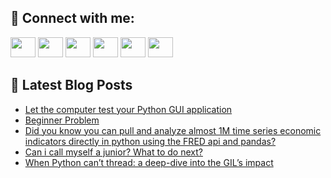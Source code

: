 ## 🔎 Connect with me:
[<img height="32" width="40" src="https://cdn.jsdelivr.net/npm/simple-icons@v5/icons/telegram.svg" />](https://t.me/bullbesh)
[<img height="32" width="40" src="https://cdn.jsdelivr.net/npm/simple-icons@v5/icons/vk.svg" />](https://vk.com/bullbesh)
[<img height="32" width="40" src="https://cdn.jsdelivr.net/npm/simple-icons@v5/icons/twitter.svg" />](https://twitter.com/bullbesh1)
[<img height="32" width="40" src="https://cdn.jsdelivr.net/npm/simple-icons@v5/icons/instagram.svg" />](https://www.instagram.com/bullbesh)
[<img height="32" width="40" src="https://cdn.jsdelivr.net/npm/simple-icons@v5/icons/reddit.svg" />](https://www.reddit.com/user/bullbesh)
[<img height="32" width="40" src="https://cdn.jsdelivr.net/npm/simple-icons@v5/icons/youtube.svg" />](https://www.youtube.com/channel/UCtfjRs6uzgq5mfm8S06WTcg)

## 📕 Latest Blog Posts
<!-- BLOG-POST-LIST:START -->
- [Let the computer test your Python GUI application](https://www.reddit.com/r/Python/comments/udyqv0/let_the_computer_test_your_python_gui_application/)
- [Beginner Problem](https://www.reddit.com/r/Python/comments/udyhcq/beginner_problem/)
- [Did you know you can pull and analyze almost 1M time series economic indicators directly in python using the FRED api and pandas?](https://www.reddit.com/r/Python/comments/udydh5/did_you_know_you_can_pull_and_analyze_almost_1m/)
- [Can i call myself a junior? What to do next?](https://www.reddit.com/r/Python/comments/udxxrj/can_i_call_myself_a_junior_what_to_do_next/)
- [When Python can’t thread: a deep-dive into the GIL’s impact](https://www.reddit.com/r/Python/comments/udwq9a/when_python_cant_thread_a_deepdive_into_the_gils/)
<!-- BLOG-POST-LIST:END -->
